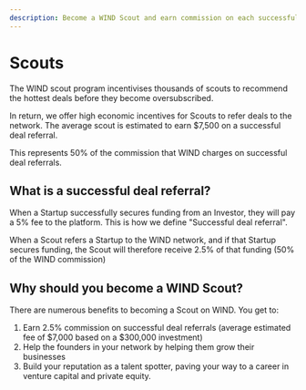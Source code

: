 ```yaml
---
description: Become a WIND Scout and earn commission on each successful startup referral
---
```


# Scouts

The WIND scout program incentivises thousands of scouts to recommend the hottest deals before they become oversubscribed.   
  
In return, we offer high economic incentives for Scouts to refer deals to the network. The average scout is estimated to earn $7,500 on a successful deal referral.   
  
This represents 50% of the commission that WIND charges on successful deal referrals. 

## What is a successful deal referral? 

When a Startup successfully secures funding from an Investor, they will pay a 5% fee to the platform. This is how we define "Successful deal referral". 

When a Scout refers a Startup to the WIND network, and if that Startup secures funding, the Scout will therefore receive 2.5% of that funding \(50% of the WIND commission\)

## Why should you become a WIND Scout? 

There are numerous benefits to becoming a Scout on WIND. You get to: 

1. Earn 2.5% commission on successful deal referrals \(average estimated fee of $7,000 based on a $300,000 investment\)
2. Help the founders in your network by helping them grow their businesses 
3. Build your reputation as a talent spotter, paving your way to a career in venture capital and private equity. 

  
  


